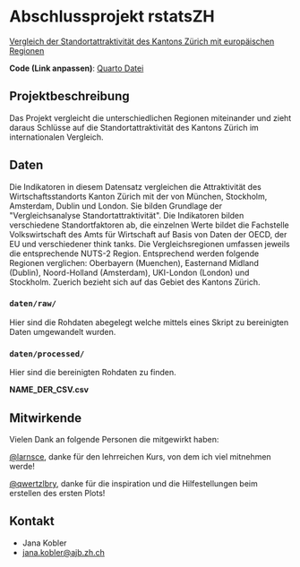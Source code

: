 # Abschlussprojekt rstatsZH

[Vergleich der Standortattraktivität des Kantons Zürich mit europäischen Regionen](https://www.zh.ch/de/politik-staat/statistik-daten/datenkatalog.html#/datasets/2423@awi-kanton-zuerich)  

**Code (Link anpassen)**: [Quarto Datei](https://github.com/rstatszh-k009/projekt-rainbow-train/blob/master/docs/index.qmd)

## Projektbeschreibung

Das Projekt vergleicht die unterschiedlichen Regionen miteinander und zieht daraus Schlüsse auf die Standortattraktivität des Kantons Zürich im internationalen Vergleich. 

## Daten

Die Indikatoren in diesem Datensatz vergleichen die Attraktivität des Wirtschaftsstandorts Kanton Zürich mit der von München, Stockholm, Amsterdam, Dublin und London. Sie bilden Grundlage der "Vergleichsanalyse Standortattraktivität". Die Indikatoren bilden verschiedene Standortfaktoren ab, die einzelnen Werte bildet die Fachstelle Volkswirtschaft des Amts für Wirtschaft auf Basis von Daten der OECD, der EU und verschiedener think tanks. Die Vergleichsregionen umfassen jeweils die entsprechende NUTS-2 Region. Entsprechend werden folgende Regionen verglichen: Oberbayern (Muenchen), Easternand Midland (Dublin), Noord-Holland (Amsterdam), UKI-London (London) und Stockholm. Zuerich bezieht sich auf das Gebiet des Kantons Zürich.

### `daten/raw/`

Hier sind die Rohdaten abegelegt welche mittels eines Skript zu bereinigten Daten umgewandelt wurden. 

### `daten/processed/`

Hier sind die bereinigten Rohdaten zu finden. 

**NAME_DER_CSV.csv**

## Mitwirkende

Vielen Dank an folgende Personen die mitgewirkt haben: 

[@larnsce](https://github.com/larnsce), danke für den lehrreichen Kurs, von dem ich viel mitnehmen werde!

[@qwertzlbry](https://github.com/qwertzlbry), danke für die inspiration und die Hilfestellungen beim erstellen des ersten Plots!

## Kontakt

- Jana Kobler
- jana.kobler@ajb.zh.ch